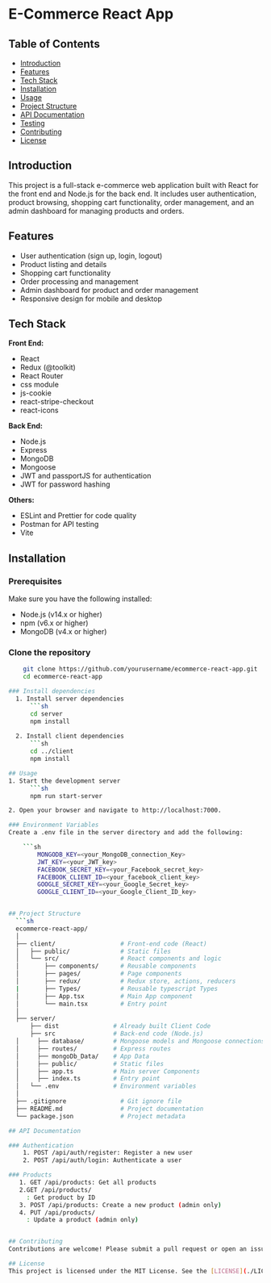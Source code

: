 # E-Commerce React App

## Table of Contents

- [Introduction](#introduction)
- [Features](#features)
- [Tech Stack](#tech-stack)
- [Installation](#installation)
- [Usage](#usage)
- [Project Structure](#project-structure)
- [API Documentation](#api-documentation)
- [Testing](#testing)
- [Contributing](#contributing)
- [License](#license)

## Introduction

This project is a full-stack e-commerce web application built with React for the front end and Node.js for the back end. It includes user authentication, product browsing, shopping cart functionality, order management, and an admin dashboard for managing products and orders.

## Features

- User authentication (sign up, login, logout)
- Product listing and details
- Shopping cart functionality
- Order processing and management
- Admin dashboard for product and order management
- Responsive design for mobile and desktop

## Tech Stack

**Front End:**

- React
- Redux (@toolkit)
- React Router
- css module
- js-cookie
- react-stripe-checkout
- react-icons

**Back End:**

- Node.js
- Express
- MongoDB
- Mongoose
- JWT and passportJS for authentication
- JWT for password hashing

**Others:**

- ESLint and Prettier for code quality
- Postman for API testing
- Vite

## Installation

  ### Prerequisites
  
  Make sure you have the following installed:
  
  - Node.js (v14.x or higher)
  - npm (v6.x or higher)
  - MongoDB (v4.x or higher)
  
  ### Clone the repository
  
  ```sh
      git clone https://github.com/yourusername/ecommerce-react-app.git
      cd ecommerce-react-app
  
  ### Install dependencies
    1. Install server dependencies
        ```sh
        cd server
        npm install
    
    2. Install client dependencies
        ```sh
        cd ../client
        npm install

## Usage
  1. Start the development server
        ```sh
        npm run start-server
  
  2. Open your browser and navigate to http://localhost:7000.
  
  ### Environment Variables
  Create a .env file in the server directory and add the following:
  
      ```sh
          MONGODB_KEY=<your_MongoDB_connection_Key>
          JWT_KEY=<your_JWT_key>
          FACEBOOK_SECRET_KEY=<your_Facebook_secret_key>
          FACEBOOK_CLIENT_ID=<your_facebook_client_key>
          GOOGLE_SECRET_KEY=<your_Google_Secret_key>
          GOOGLE_CLIENT_ID=<your_Google_Client_ID_key>


## Project Structure
    ```sh
    ecommerce-react-app/
    │
    ├── client/                  # Front-end code (React)
    │   ├── public/              # Static files
    │   └── src/                 # React components and logic
    │       ├── components/      # Reusable components
    │       ├── pages/           # Page components
    │       ├── redux/           # Redux store, actions, reducers
    |       ├── Types/           # Reusable typescript Types
    │       ├── App.tsx          # Main App component
    │       └── main.tsx         # Entry point
    │
    ├── server/
        ├── dist               # Already built Client Code
        ├── src                # Back-end code (Node.js)
    │     ├── database/        # Mongoose models and Mongoose connections
    │     ├── routes/          # Express routes
    │     ├── mongoDb_Data/    # App Data
    │     ├── public/          # Static files
    │     ├── app.ts           # Main server Components
    │     ├── index.ts         # Entry point
    │   └── .env               # Environment variables
    │
    ├── .gitignore               # Git ignore file
    ├── README.md                # Project documentation
    └── package.json             # Project metadata

## API Documentation

  ### Authentication
      1. POST /api/auth/register: Register a new user
      2. POST /api/auth/login: Authenticate a user
  
  ### Products
     1. GET /api/products: Get all products
     2.GET /api/products/
       : Get product by ID
     3. POST /api/products: Create a new product (admin only)
     4. PUT /api/products/
       : Update a product (admin only)


## Contributing
Contributions are welcome! Please submit a pull request or open an issue to discuss your changes.

## License
This project is licensed under the MIT License. See the [LICENSE](./LICENSE) file for details.

